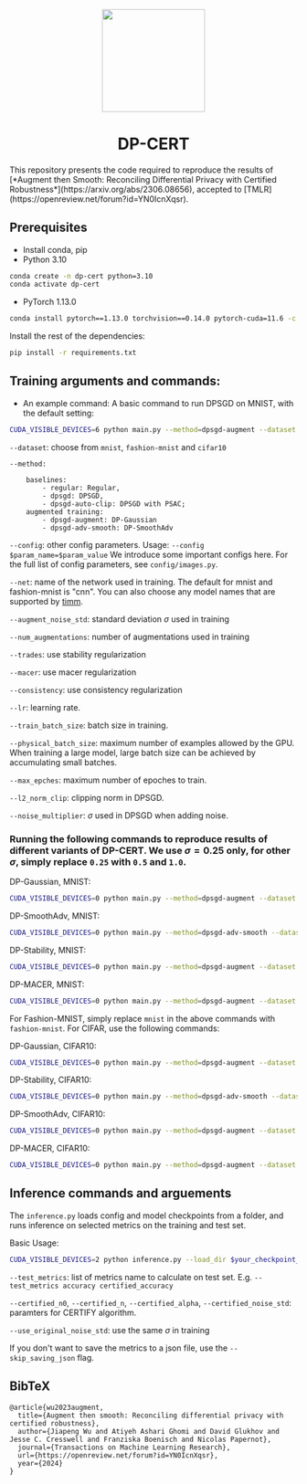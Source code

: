 <p align="center">
<a href="https://layer6.ai/"><img src="https://github.com/layer6ai-labs/DropoutNet/blob/master/logs/logobox.jpg" width="180"></a>
</p>

<div align="center">
<h1>
<b>
DP-CERT
</b>
</h1>
<h4>
</div>
This repository presents the code required to reproduce the results of [*Augment then Smooth: Reconciling Differential Privacy with Certified Robustness*](https://arxiv.org/abs/2306.08656), accepted to [TMLR](https://openreview.net/forum?id=YN0IcnXqsr).

## Prerequisites

- Install conda, pip
- Python 3.10

```bash
conda create -n dp-cert python=3.10
conda activate dp-cert
```

- PyTorch 1.13.0

```bash
conda install pytorch==1.13.0 torchvision==0.14.0 pytorch-cuda=11.6 -c pytorch -c nvidia
```
Install the rest of the dependencies:

```bash
pip install -r requirements.txt
```

## Training arguments and commands:
- An example command:
A basic command to run DPSGD on MNIST, with the default setting:
```bash
CUDA_VISIBLE_DEVICES=6 python main.py --method=dpsgd-augment --dataset mnist --config num_augmentations=2 --config augment_noise_std=0.25
```
`--dataset`: choose from `mnist`, `fashion-mnist` and `cifar10`

`--method:` 
        
        baselines: 
            - regular: Regular,
            - dpsgd: DPSGD,
            - dpsgd-auto-clip: DPSGD with PSAC;
        augmented training:
            - dpsgd-augment: DP-Gaussian
            - dpsgd-adv-smooth: DP-SmoothAdv
        
`--config`: other config parameters. Usage: `--config $param_name=$param_value`
We introduce some important configs here. For the full list of config parameters, see `config/images.py`.
    
`--net`: name of the network used in training. The default for mnist and fashion-mnist is "cnn". You can also choose any model names that are supported by [timm](https://github.com/fastai/timmdocs/tree/master/).


`--augment_noise_std`: standard deviation $\sigma$ used in training

`--num_augmentations`: number of augmentations used in training

`--trades`: use stability regularization

`--macer`: use macer regularization

`--consistency`: use consistency regularization

`--lr`: learning rate.

`--train_batch_size`: batch size in training.

`--physical_batch_size`: maximum number of examples allowed by the GPU. When training a large model, large batch size can be achieved by accumulating small batches.

`--max_epches`: maximum number of epoches to train.

`--l2_norm_clip`: clipping norm in DPSGD.

`--noise_multiplier`: $\sigma$ used in DPSGD when adding noise.


### Running the following commands to reproduce results of different variants of DP-CERT. We use $\sigma=0.25$ only, for other $\sigma$, simply replace `0.25` with `0.5` and `1.0`.

DP-Gaussian, MNIST: 
```bash
CUDA_VISIBLE_DEVICES=0 python main.py --method=dpsgd-augment --dataset mnist --config num_augmentations=2 --config augment_noise_std=0.25
```
DP-SmoothAdv, MNIST: 
```bash
CUDA_VISIBLE_DEVICES=0 python main.py --method=dpsgd-adv-smooth --dataset mnist --config num_augmentations=2 --config augment_noise_std=0.25
```

DP-Stability, MNIST: 
```bash
CUDA_VISIBLE_DEVICES=0 python main.py --method=dpsgd-augment --dataset mnist --config num_augmentations=2 --config augment_noise_std=0.25 --config trades=True
```

DP-MACER, MNIST: 
```bash
CUDA_VISIBLE_DEVICES=0 python main.py --method=dpsgd-augment --dataset mnist --config num_augmentations=2 --config augment_noise_std=0.25 --config macer=True
```

For Fashion-MNIST, simply replace `mnist` in the above commands with `fashion-mnist`. For CIFAR, use the following commands:


DP-Gaussian, CIFAR10: 
```bash
CUDA_VISIBLE_DEVICES=0 python main.py --method=dpsgd-augment --dataset cifar10 --config num_augmentations=1 --config augment_noise_std=0.25 --config net=crossvit_tiny_240.in1k --config physical_batch_size=128
```
DP-Stability, CIFAR10: 
```bash
CUDA_VISIBLE_DEVICES=0 python main.py --method=dpsgd-adv-smooth --dataset cifar10 --config num_augmentations=1 --config augment_noise_std=0.25 --config net=crossvit_tiny_240.in1k --config physical_batch_size=128
```

DP-SmoothAdv, CIFAR10: 
```bash
CUDA_VISIBLE_DEVICES=0 python main.py --method=dpsgd-augment --dataset cifar10 --config num_augmentations=1 --config augment_noise_std=0.25 --config net=crossvit_tiny_240.in1k --config physical_batch_size=128 --config trades=True
```

DP-MACER, CIFAR10: 
```bash
CUDA_VISIBLE_DEVICES=0 python main.py --method=dpsgd-augment --dataset cifar10 --config num_augmentations=1 --config augment_noise_std=0.25 --config net=crossvit_tiny_240.in1k --config physical_batch_size=128 --config macer=True
```

## Inference commands and arguements

The `inference.py` loads config and model checkpoints from a folder, and runs inference on selected metrics on the training and test set.

Basic Usage: 
```bash
CUDA_VISIBLE_DEVICES=2 python inference.py --load_dir $your_checkpoint_dir 
```
`--test_metrics`: list of metrics name to calculate on test set. E.g. `--test_metrics accuracy certified_accuracy`

`--certified_n0`, `--certified_n`, `--certified_alpha`, `--certified_noise_std`: paramters for CERTIFY algorithm. 

`--use_original_noise_std`: use the same $\sigma$ in training

If you don't want to save the metrics to a json file, use the `--skip_saving_json` flag.


## BibTeX
```
@article{wu2023augment,
  title={Augment then smooth: Reconciling differential privacy with certified robustness},
  author={Jiapeng Wu and Atiyeh Ashari Ghomi and David Glukhov and Jesse C. Cresswell and Franziska Boenisch and Nicolas Papernot},
  journal={Transactions on Machine Learning Research},
  url={https://openreview.net/forum?id=YN0IcnXqsr},
  year={2024}
}
```

